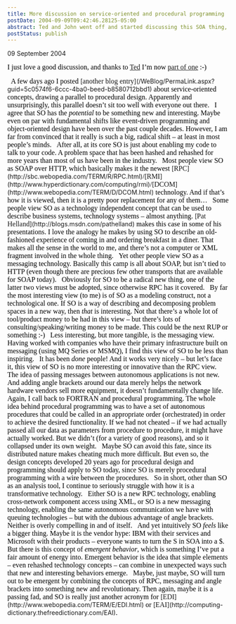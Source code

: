 ```yaml
---
title: More discussion on service-oriented and procedural programming
postDate: 2004-09-09T09:42:46.28125-05:00
abstract: Ted and John went off and started discussing this SOA thing, referencing my blog, so I thought I should clarify some of my thoughts (or muddy the waters?).
postStatus: publish
---
```

09 September 2004

<font face="Times New Roman" color="#000000" size="3">I just love a good discussion, and thanks to </font>[<font face="Times New Roman" size="3">Ted</font>](http://www.neward.net/ted/weblog)<font face="Times New Roman" color="#000000" size="3"> I&#8217;m now </font>[<font face="Times New Roman" size="3">part of one</font>](http://www.neward.net/ted/weblog/index.jsp?date=20040908#1094709676078)<font size="3"><font color="#000000"><font face="Times New Roman"> :-)</font></font></font>

<?xml:namespace prefix = o ns = "urn:schemas-microsoft-com:office:office" /><o:p><font face="Times New Roman" color="#000000" size="3">&nbsp;</font></o:p>

<font face="Times New Roman" color="#000000" size="3">A few days ago I posted </font>[<font face="Times New Roman" size="3">another blog entry</font>](/WeBlog/PermaLink.aspx?guid=5c0574f6-6ccc-4ba0-beed-b8580712bbd1)<font face="Times New Roman" color="#000000" size="3"> about service-oriented concepts, drawing a parallel to procedural design. Apparently and unsurprisingly, this parallel doesn&#8217;t sit too well with everyone out there.</font>

<o:p><font face="Times New Roman" color="#000000" size="3">&nbsp;</font></o:p>

<font face="Times New Roman" color="#000000" size="3">I agree that SO has the <i style="mso-bidi-font-style: normal">potential</i> to be something new and interesting. Maybe even on par with fundamental shifts like event-driven programming and object-oriented design have been over the past couple decades. However, I am far from convinced that it really is such a big, radical shift &#8211; at least in most people&#8217;s minds.</font>

<o:p><font face="Times New Roman" color="#000000" size="3">&nbsp;</font></o:p>

<font face="Times New Roman" color="#000000" size="3">After all, at its core SO is just about enabling my code to talk to your code. A problem space that has been hashed and rehashed for more years than most of us have been in the industry.</font>

<o:p><font face="Times New Roman" color="#000000" size="3">&nbsp;</font></o:p>

<font face="Times New Roman" color="#000000" size="3">Most people view SO as SOAP over HTTP, which basically makes it the newest </font>[<font face="Times New Roman" size="3">RPC</font>](http://sbc.webopedia.com/TERM/R/RPC.html)<font face="Times New Roman" color="#000000" size="3">/</font>[<font face="Times New Roman" size="3">RMI</font>](http://www.hyperdictionary.com/computing/rmi)<font face="Times New Roman" color="#000000" size="3">/</font>[<font face="Times New Roman" size="3">DCOM</font>](http://www.webopedia.com/TERM/D/DCOM.html)<font face="Times New Roman" color="#000000" size="3"> technology. And if that&#8217;s how it is viewed, then it is a pretty poor replacement for any of them&#8230;</font>

<o:p><font face="Times New Roman" color="#000000" size="3">&nbsp;</font></o:p>

<font face="Times New Roman" color="#000000" size="3">Some people view SO as a technology independent concept that can be used to describe business systems, technology systems &#8211; almost anything. </font>[<font face="Times New Roman" size="3">Pat Helland</font>](http://blogs.msdn.com/pathelland)<font face="Times New Roman" color="#000000" size="3"> makes this case in some of his presentations. I love the analogy he makes by using SO to describe an old-fashioned experience of coming in and ordering breakfast in a diner. That makes all the sense in the world to me, and there&#8217;s not a computer or XML fragment involved in the whole thing.</font>

<o:p><font face="Times New Roman" color="#000000" size="3">&nbsp;</font></o:p>

<font face="Times New Roman" color="#000000" size="3">Yet other people view SO as a messaging technology. Basically this camp is all about SOAP, but isn&#8217;t tied to HTTP (even though there are precious few other transports that are available for SOAP today).</font>

<o:p><font face="Times New Roman" color="#000000" size="3">&nbsp;</font></o:p>

<font face="Times New Roman" color="#000000" size="3">Obviously for SO to be a radical new thing, one of the latter two views must be adopted, since otherwise RPC has it covered.</font>

<o:p><font face="Times New Roman" color="#000000" size="3">&nbsp;</font></o:p>

<font size="3"><font color="#000000"><font face="Times New Roman">By far the most interesting view (to me) is of SO as a modeling construct, not a technological one. If SO is a way of describing and decomposing problem spaces in a new way, then <i style="mso-bidi-font-style: normal">that</i> is interesting. Not that there&#8217;s a whole lot of tool/product money to be had in this view &#8211; but there&#8217;s lots of consulting/speaking/writing money to be made. This could be the next RUP or something&nbsp;:-)</font></font></font>

<o:p><font face="Times New Roman" color="#000000" size="3">&nbsp;</font></o:p>

<font face="Times New Roman" color="#000000" size="3">Less interesting, but more tangible, is the messaging view. Having worked with companies who have their primary infrastructure built on messaging (using MQ Series or MSMQ), I find this view of SO to be less than inspiring.</font>

<o:p><font face="Times New Roman" color="#000000" size="3">&nbsp;</font></o:p>

<font face="Times New Roman" color="#000000" size="3">It has been <i style="mso-bidi-font-style: normal">done</i> people! And it works very nicely &#8211; but let&#8217;s face it, this view of SO is no more interesting or innovative than the RPC view. The idea of passing messages between autonomous applications is not new. And adding angle brackets around our data merely helps the network hardware vendors sell more equipment, it doesn&#8217;t fundamentally change life.</font>

<o:p><font face="Times New Roman" color="#000000" size="3">&nbsp;</font></o:p>

<font face="Times New Roman" color="#000000" size="3">Again, I call back to FORTRAN and procedural programming. The whole idea behind procedural programming was to have a set of autonomous procedures that could be called in an appropriate order (orchestrated) in order to achieve the desired functionality. If we had not cheated &#8211; if we had actually passed all our data as parameters from procedure to procedure, it might have actually worked. But we didn&#8217;t (for a variety of good reasons), and so it collapsed under its own weight.</font>

<o:p><font face="Times New Roman" color="#000000" size="3">&nbsp;</font></o:p>

<font face="Times New Roman" color="#000000" size="3">Maybe SO can avoid this fate, since its distributed nature makes cheating much more difficult. But even so, the design concepts developed 20 years ago for procedural design and programming should apply to SO today, since SO is merely procedural programming with a wire between the procedures.</font>

<o:p><font face="Times New Roman" color="#000000" size="3">&nbsp;</font></o:p>

<font face="Times New Roman" color="#000000" size="3">So in short, other than SO as an analysis tool, I continue to seriously struggle with how it is a transformative technology.</font>

<o:p><font face="Times New Roman" color="#000000" size="3">&nbsp;</font></o:p>

<font face="Times New Roman" color="#000000" size="3">Either SO is a new RPC technology, enabling cross-network component access using XML, or SO is a new messaging technology, enabling the same autonomous communication we have with queuing technologies &#8211; but with the dubious advantage of angle brackets. Neither is overly compelling in and of itself.</font>

<o:p><font face="Times New Roman" color="#000000" size="3">&nbsp;</font></o:p>

<font face="Times New Roman" color="#000000" size="3">And yet intuitively SO <i style="mso-bidi-font-style: normal">feels</i> like a bigger thing. Maybe it is the vendor hype: IBM with their services and Microsoft with their products &#8211; everyone wants to turn the S in SOA into a $.</font>

<o:p><font face="Times New Roman" color="#000000" size="3">&nbsp;</font></o:p>

<font face="Times New Roman" color="#000000" size="3">But there is this concept of <i style="mso-bidi-font-style: normal">emergent behavior</i>, which is something I&#8217;ve put a fair amount of energy into. Emergent behavior is the idea that simple elements &#8211; even rehashed technology concepts &#8211; can combine in unexpected ways such that new and interesting behaviors emerge.</font>

<o:p><font face="Times New Roman" color="#000000" size="3">&nbsp;</font></o:p>

<font face="Times New Roman" color="#000000" size="3">Maybe, just maybe, SO will turn out to be emergent by combining the concepts of RPC, messaging and angle brackets into something new and revolutionary. Then again, maybe it is a passing fad, and SO is really just another acronym for </font>[<font face="Times New Roman" size="3">EDI</font>](http://www.webopedia.com/TERM/E/EDI.html)<font face="Times New Roman" color="#000000" size="3"> or </font>[<font face="Times New Roman" size="3">EAI</font>](http://computing-dictionary.thefreedictionary.com/EAI)<font face="Times New Roman" color="#000000" size="3">.</font>
